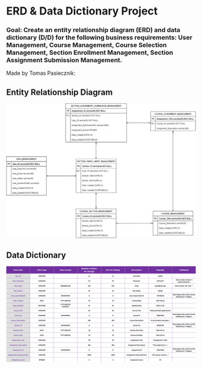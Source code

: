 # ERD & Data Dictionary Project

### Goal: Create an entity relationship diagram (ERD) and data dictionary (D/D) for the following business requirements: User Management, Course Management, Course Selection Management, Section Enrollment Management, Section Assignment Submission Management.

Made by Tomas Pasiecznik:

## Entity Relationship Diagram

![Entity-Relationship-Diagram](/Entity-Relationship-Diagram.png "Entity Relationship Diagram")  
  
## Data Dictionary
![Data-Dictionary](/Data-Dictionary.png "Data Dictionary")
